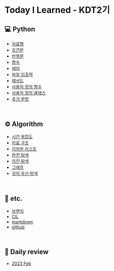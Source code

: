 # Today I Learned - KDT2기

## 💻 Python
- [자료형](Python/data_type.md)
- [조건문](Python/conditional_statement.md)
- [반복문](Python/loop_statement.md)
- [함수](Python/function.md)
- [에러](Python/error.md)
- [파일 입출력](Python/file_IO.md)
- [메서드](Python/method.md)
- [사용자 정의 함수](Python/user_defined_function.md)
- [사용자 정의 클래스](Python/user_defined_class.md)
- [추가 문법](Python/python_etc.md)

<br>

## ⚙️ Algorithm
- [시간 복잡도](Algorithm/time_complexity.md)
- [자료 구조](Algorithm/data_structure.md)
- [이차원 리스트](Algorithm/2d_list.md)
- [완전 탐색](Algorithm/binary_search.md)
- [이진 탐색](Algorithm/binary_search.md)
- [그래프](Algorithm/graph.md)
- [깊이 우선 탐색](Algorithm/dfs.md)

<br>

## 💭 etc.
- [브랜치](etc/Branch.md)
- [CIL](etc/CLI.md)
- [markdown](etc/markdown.md)
- [github](etc/git.md)

<br>

## 📓 Daily review
- [2023 Feb](daily_review/2023_Feb.md)